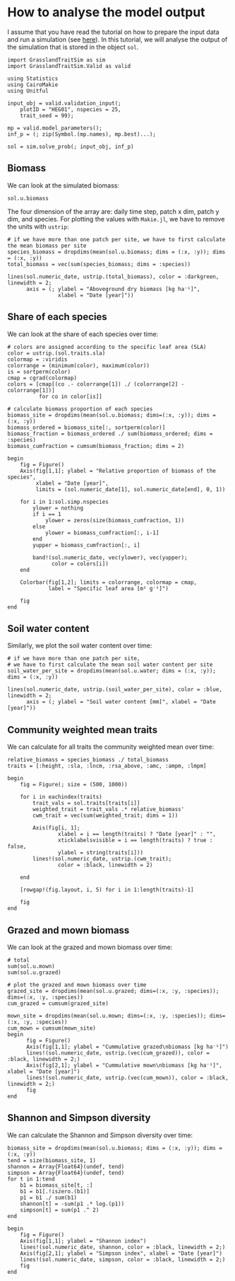 # How to analyse the model output

I assume that you have read the tutorial on how to prepare the input data and run a simulation (see [here](@ref "How to prepare the input data to start a simulation")). In this tutorial, we will analyse the output of the simulation that is stored in the object `sol`.


```@example output
import GrasslandTraitSim as sim
import GrasslandTraitSim.Valid as valid

using Statistics
using CairoMakie
using Unitful

input_obj = valid.validation_input(;
    plotID = "HEG01", nspecies = 25,
    trait_seed = 99);

mp = valid.model_parameters();
inf_p = (; zip(Symbol.(mp.names), mp.best)...);

sol = sim.solve_prob(; input_obj, inf_p)
```


## Biomass

We can look at the simulated biomass:

```@example output
sol.u.biomass
```

The four dimension of the array are: daily time step, patch x dim, patch y dim, and species. 
For plotting the values with `Makie.jl`, we have to remove the units with `ustrip`:

```@example output
# if we have more than one patch per site, we have to first calculate the mean biomass per site
species_biomass = dropdims(mean(sol.u.biomass; dims = (:x, :y)); dims = (:x, :y))
total_biomass = vec(sum(species_biomass; dims = :species))

lines(sol.numeric_date, ustrip.(total_biomass), color = :darkgreen, linewidth = 2;
      axis = (; ylabel = "Aboveground dry biomass [kg ha⁻¹]", 
                xlabel = "Date [year]"))
```

## Share of each species

We can look at the share of each species over time:

```@example output
# colors are assigned according to the specific leaf area (SLA)
color = ustrip.(sol.traits.sla)
colormap = :viridis
colorrange = (minimum(color), maximum(color))
is = sortperm(color)
cmap = cgrad(colormap)
colors = [cmap[(co .- colorrange[1]) ./ (colorrange[2] - colorrange[1])]
          for co in color[is]]

# calculate biomass proportion of each species
biomass_site = dropdims(mean(sol.u.biomass; dims=(:x, :y)); dims = (:x, :y))
biomass_ordered = biomass_site[:, sortperm(color)]
biomass_fraction = biomass_ordered ./ sum(biomass_ordered; dims = :species)
biomass_cumfraction = cumsum(biomass_fraction; dims = 2)

begin
    fig = Figure()
    Axis(fig[1,1]; ylabel = "Relative proportion of biomass of the species", 
         xlabel = "Date [year]",
         limits = (sol.numeric_date[1], sol.numeric_date[end], 0, 1))

    for i in 1:sol.simp.nspecies
        ylower = nothing
        if i == 1
            ylower = zeros(size(biomass_cumfraction, 1))
        else
            ylower = biomass_cumfraction[:, i-1]
        end
        yupper = biomass_cumfraction[:, i]

        band!(sol.numeric_date, vec(ylower), vec(yupper);
              color = colors[i])
    end

    Colorbar(fig[1,2]; limits = colorrange, colormap = cmap, 
             label = "Specific leaf area [m² g⁻¹]")

    fig
end
```

## Soil water content

Similarly, we plot the soil water content over time:

```@example output
# if we have more than one patch per site, 
# we have to first calculate the mean soil water content per site
soil_water_per_site = dropdims(mean(sol.u.water; dims = (:x, :y)); dims = (:x, :y))

lines(sol.numeric_date, ustrip.(soil_water_per_site), color = :blue, linewidth = 2;
      axis = (; ylabel = "Soil water content [mm]", xlabel = "Date [year]"))
```

## Community weighted mean traits

We can calculate for all traits the community weighted mean over time:

```@example output
relative_biomass = species_biomass ./ total_biomass
traits = [:height, :sla, :lncm, :rsa_above, :amc, :ampm, :lmpm]

begin
    fig = Figure(; size = (500, 1000))

    for i in eachindex(traits)
        trait_vals = sol.traits[traits[i]]
        weighted_trait = trait_vals .* relative_biomass'
        cwm_trait = vec(sum(weighted_trait; dims = 1))

        Axis(fig[i, 1];
                xlabel = i == length(traits) ? "Date [year]" : "",
                xticklabelsvisible = i == length(traits) ? true : false,
                ylabel = string(traits[i]))
        lines!(sol.numeric_date, ustrip.(cwm_trait);
                color = :black, linewidth = 2)
        
    end
    
    [rowgap!(fig.layout, i, 5) for i in 1:length(traits)-1]
    
    fig
end
```

## Grazed and mown biomass

We can look at the grazed and mown biomass over time:

```@example output
# total 
sum(sol.u.mown)
sum(sol.u.grazed)

# plot the grazed and mown biomass over time
grazed_site = dropdims(mean(sol.u.grazed; dims=(:x, :y, :species)); dims=(:x, :y, :species))
cum_grazed = cumsum(grazed_site)

mown_site = dropdims(mean(sol.u.mown; dims=(:x, :y, :species)); dims=(:x, :y, :species))
cum_mown = cumsum(mown_site)
begin
      fig = Figure()
      Axis(fig[1,1]; ylabel = "Cummulative grazed\nbiomass [kg ha⁻¹]")
      lines!(sol.numeric_date, ustrip.(vec(cum_grazed)), color = :black, linewidth = 2;)
      Axis(fig[2,1]; ylabel = "Cummulative mown\nbiomass [kg ha⁻¹]", xlabel = "Date [year]")
      lines!(sol.numeric_date, ustrip.(vec(cum_mown)), color = :black, linewidth = 2;)
      fig
end
```

## Shannon and Simpson diversity

We can calculate the Shannon and Simpson diversity over time:

```@example output
biomass_site = dropdims(mean(sol.u.biomass; dims = (:x, :y)); dims = (:x, :y))
tend = size(biomass_site, 1)
shannon = Array{Float64}(undef, tend)
simpson = Array{Float64}(undef, tend)
for t in 1:tend
    b1 = biomass_site[t, :]
    b1 = b1[.!iszero.(b1)]
    p1 = b1 ./ sum(b1)
    shannon[t] = -sum(p1 .* log.(p1))
    simpson[t] = sum(p1 .^ 2)
end

begin
    fig = Figure()
    Axis(fig[1,1]; ylabel = "Shannon index")
    lines!(sol.numeric_date, shannon, color = :black, linewidth = 2;)
    Axis(fig[2,1]; ylabel = "Simpson index", xlabel = "Date [year]")
    lines!(sol.numeric_date, simpson, color = :black, linewidth = 2;)
    fig
end
```